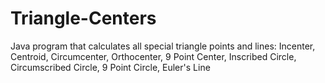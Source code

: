 # Triangle-Centers
Java program that calculates all special triangle points and lines: Incenter, Centroid, Circumcenter, Orthocenter, 9 Point Center, Inscribed Circle, Circumscribed Circle, 9 Point Circle, Euler's Line
